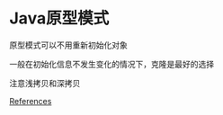 Java原型模式
===

原型模式可以不用重新初始化对象

一般在初始化信息不发生变化的情况下，克隆是最好的选择

注意浅拷贝和深拷贝


[References](http://www.kailin.me/blog/2014/09/19/design-pattern-for-prototype/)
